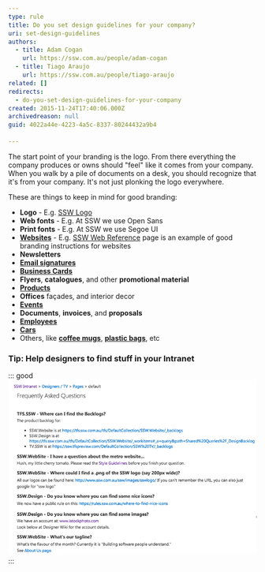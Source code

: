 ```yaml
---
type: rule
title: Do you set design guidelines for your company?
uri: set-design-guidelines
authors:
  - title: Adam Cogan
    url: https://ssw.com.au/people/adam-cogan
  - title: Tiago Araujo
    url: https://ssw.com.au/people/tiago-araujo
related: []
redirects:
  - do-you-set-design-guidelines-for-your-company
created: 2015-11-24T17:40:06.000Z
archivedreason: null
guid: 4022a44e-4223-4a5c-8337-80244432a9b4

---
```


The start point of your branding is the logo. From there everything the company produces or owns should "feel" like it comes from your company. When you walk by a pile of documents on a desk, you should recognize that it's from your company. It's not just plonking the logo everywhere.

These are things to keep in mind for good branding:

<!--endintro-->

* **Logo** - E.g. [SSW Logo](https://www.ssw.com.au/ssw/logo/ssw/)
* **Web fonts** - E.g. At SSW we use Open Sans
* **Print fonts** - E.g. At SSW we use Segoe UI
* **[Websites](/rules-to-better-websites-branding-and-marketing)** - E.g. [SSW Web Reference](https://www.ssw.com.au/ssw/company/Web-Reference.aspx) page is an example of good branding instructions for websites
* **Newsletters**
* **[Email signatures](/great-email-signatures)**
* **[Business Cards](/business-cards-branding)**
* **Flyers**, **catalogues**, and other **promotional material**
* **[Products](/products-branding)**
* **Offices** façades, and interior decor
* **[Events](/events-branding)**
* **Documents**, **invoices**, and **proposals**
* **[Employees](/employees-branding)**
* **[Cars](/cars-branding)**
* Others, like **[coffee mugs](/coffee-mugs-branding)**, **[plastic bags](/plastic-bags-branding)**, etc

### Tip: Help designers to find stuff in your Intranet

::: good
![Figure: Good example - Keep things together in your Intranet](/rules/set-design-guidelines/intranet.jpg)
:::

